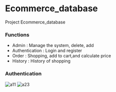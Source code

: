 # Ecommerce_database
Project Ecommerce_database

### Functions
- Admin : Manage the system, delete, add 
- Authentication : Login and register
- Order : Shopping, add to cart,and calculate price
- History : History of shopping 


### Authentication
![a11](https://user-images.githubusercontent.com/71135805/213910643-3f824372-53f4-460e-97c0-19658bdde358.png)
![a23](https://user-images.githubusercontent.com/71135805/213910343-da11d813-3d27-49ab-9479-02d2ddf023af.png)









